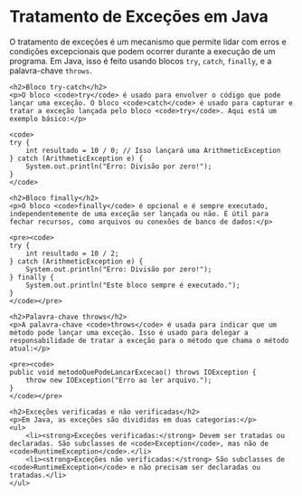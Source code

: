 <h1>Tratamento de Exceções em Java</h1>
    <p>O tratamento de exceções é um mecanismo que permite lidar com erros e condições excepcionais que podem ocorrer durante a execução de um programa. Em Java, isso é feito usando blocos <code>try</code>, <code>catch</code>, <code>finally</code>, e a palavra-chave <code>throws</code>.</p>

    <h2>Bloco try-catch</h2>
    <p>O bloco <code>try</code> é usado para envolver o código que pode lançar uma exceção. O bloco <code>catch</code> é usado para capturar e tratar a exceção lançada pelo bloco <code>try</code>. Aqui está um exemplo básico:</p>

    <code>
    try {
        int resultado = 10 / 0; // Isso lançará uma ArithmeticException
    } catch (ArithmeticException e) {
        System.out.println("Erro: Divisão por zero!");
    }
    </code>

    <h2>Bloco finally</h2>
    <p>O bloco <code>finally</code> é opcional e é sempre executado, independentemente de uma exceção ser lançada ou não. É útil para fechar recursos, como arquivos ou conexões de banco de dados:</p>

    <pre><code>
    try {
        int resultado = 10 / 2;
    } catch (ArithmeticException e) {
        System.out.println("Erro: Divisão por zero!");
    } finally {
        System.out.println("Este bloco sempre é executado.");
    }
    </code></pre>

    <h2>Palavra-chave throws</h2>
    <p>A palavra-chave <code>throws</code> é usada para indicar que um método pode lançar uma exceção. Isso é usado para delegar a responsabilidade de tratar a exceção para o método que chama o método atual:</p>

    <pre><code>
    public void metodoQuePodeLancarExcecao() throws IOException {
        throw new IOException("Erro ao ler arquivo.");
    }
    </code></pre>

    <h2>Exceções verificadas e não verificadas</h2>
    <p>Em Java, as exceções são divididas em duas categorias:</p>
    <ul>
        <li><strong>Exceções verificadas:</strong> Devem ser tratadas ou declaradas. São subclasses de <code>Exception</code>, mas não de <code>RuntimeException</code>.</li>
        <li><strong>Exceções não verificadas:</strong> São subclasses de <code>RuntimeException</code> e não precisam ser declaradas ou tratadas.</li>
    </ul>